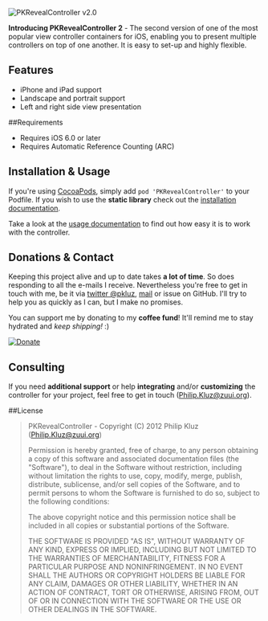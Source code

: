 ![PKRevealController v2.0](http://img34.imageshack.us/img34/1456/hns1.png)


**Introducing PKRevealController 2** - The second version of one of the most popular view controller containers for iOS, enabling you to present multiple controllers on top of one another. It is easy to set-up and highly flexible.

## Features

- iPhone and iPad support
- Landscape and portrait support
- Left and right side view presentation

##Requirements
- Requires iOS 6.0 or later
- Requires Automatic Reference Counting (ARC)

## Installation & Usage

If you're using [CocoaPods](http://www.cocoapods.org), simply add `pod 'PKRevealController'` to your Podfile. If you wish to use the **static library** check out the [installation documentation](https://github.com/pkluz/PKRevealController/blob/master/Documentation/INSTALLATION.md).

Take a look at the [usage documentation](https://github.com/pkluz/PKRevealController/blob/master/Documentation/USAGE.md) to find out how easy it is to work with the controller.
 
## Donations & Contact

Keeping this project alive and up to date takes **a lot of time**. So does responding to all the e-mails I receive. Nevertheless you're free to get in touch with me, be it via [twitter @pkluz](http://twitter.com/pkluz), [mail](mailto:Philip.Kluz@zuui.org) or issue on GitHub. I'll try to help you as quickly as I can, but I make no promises.

You can support me by donating to my **coffee fund**! It'll remind me to stay hydrated and *keep shipping!* :)

[![Donate](http://imageshack.us/a/img600/1508/v2im.png)](https://www.paypal.com/cgi-bin/webscr?cmd=_s-xclick&hosted_button_id=LXHJYF3YYQQ4W)

## Consulting

If you need **additional support** or help **integrating** and/or **customizing** the controller for your project, feel free to get in touch ([Philip.Kluz@zuui.org](mailto:Philip.Kluz@zuui.org)). 

##License

> PKRevealController - Copyright (C) 2012 Philip Kluz (Philip.Kluz@zuui.org)
>
> Permission is hereby granted, free of charge, to any person obtaining a copy of this software and associated documentation files (the "Software"), to deal in the Software without restriction, including without limitation the rights to use, copy, modify, merge, publish, distribute, sublicense, and/or sell copies of the Software, and to permit persons to whom the Software is furnished to do so, subject to the following conditions:
> 
> The above copyright notice and this permission notice shall be included in all copies or substantial portions of the Software.
> 
> THE SOFTWARE IS PROVIDED "AS IS", WITHOUT WARRANTY OF ANY KIND, EXPRESS OR IMPLIED, INCLUDING BUT NOT LIMITED TO THE WARRANTIES OF MERCHANTABILITY, FITNESS FOR A PARTICULAR PURPOSE AND NONINFRINGEMENT. IN NO EVENT SHALL THE AUTHORS OR COPYRIGHT HOLDERS BE LIABLE FOR ANY CLAIM, DAMAGES OR OTHER LIABILITY, WHETHER IN AN ACTION OF CONTRACT, TORT OR OTHERWISE, ARISING FROM, OUT OF OR IN CONNECTION WITH THE SOFTWARE OR THE USE OR OTHER DEALINGS IN THE SOFTWARE.
